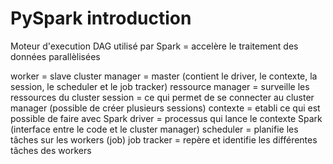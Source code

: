 # PySpark introduction

Moteur d'execution DAG utilisé par Spark = accelère le traitement des données parallèlisées

worker = slave
cluster manager = master (contient le driver, le contexte, la session, le scheduler et le job tracker)
ressource manager = surveille les ressources du cluster
session = ce qui permet de se connecter au cluster manager (possible de créer plusieurs sessions)
contexte = etabli ce qui est possible de faire avec Spark
driver = processus qui lance le contexte Spark (interface entre le code et le cluster manager)
scheduler = planifie les tâches sur les workers (job)
job tracker = repère et identifie les différentes tâches des workers